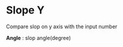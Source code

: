 Slope Y
===================
Compare slop on y axis with the input number

**Angle**
: slop angle(degree)